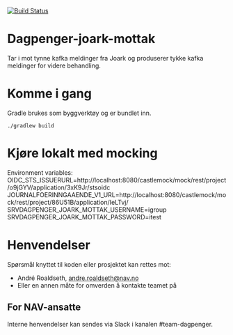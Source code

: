 [![Build Status](https://travis-ci.org/navikt/dagpenger-joark-mottak.svg?branch=master)](https://travis-ci.org/navikt/dagpenger-joark-mottak)

# Dagpenger-joark-mottak

Tar i mot tynne kafka meldinger fra Joark og produserer tykke kafka meldinger for videre behandling.

# Komme i gang

Gradle brukes som byggverktøy og er bundlet inn. 

`./gradlew build`

# Kjøre lokalt med mocking

Environment variables:  
OIDC_STS_ISSUERURL=http://localhost:8080/castlemock/mock/rest/project/o9jGYV/application/3xK9Jr/stsoidc  
JOURNALFOERINNGAAENDE_V1_URL=http://localhost:8080/castlemock/mock/rest/project/86U51B/application/IeLTvj/  
SRVDAGPENGER_JOARK_MOTTAK_USERNAME=igroup  
SRVDAGPENGER_JOARK_MOTTAK_PASSWORD=itest  

# Henvendelser

Spørsmål knyttet til koden eller prosjektet kan rettes mot:

* André Roaldseth, andre.roaldseth@nav.no
* Eller en annen måte for omverden å kontakte teamet på

## For NAV-ansatte

Interne henvendelser kan sendes via Slack i kanalen #team-dagpenger.
